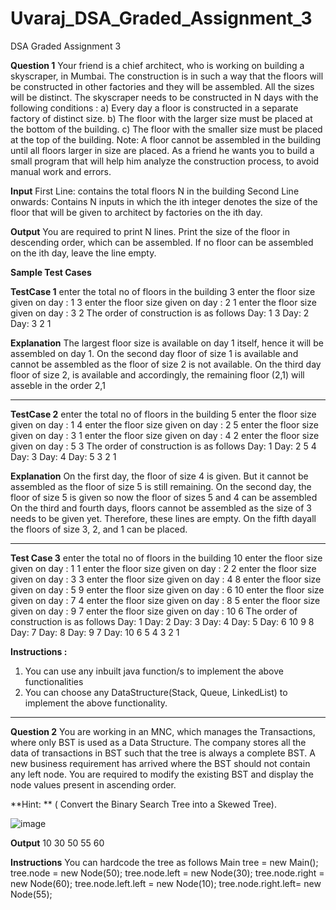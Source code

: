 # Uvaraj_DSA_Graded_Assignment_3
DSA Graded Assignment 3

**Question 1**
Your friend is a chief architect, who is working on building a skyscraper, in Mumbai. The
construction is in such a way that the floors will be constructed in other factories and they will be
assembled. All the sizes will be distinct.
The skyscraper needs to be constructed in N days with the following conditions :
a) Every day a floor is constructed in a separate factory of distinct size.
b) The floor with the larger size must be placed at the bottom of the building.
c) The floor with the smaller size must be placed at the top of the building.
Note: A floor cannot be assembled in the building until all floors larger in size are placed.
As a friend he wants you to build a small program that will help him analyze the construction
process, to avoid manual work and errors.

**Input**
First Line: contains the total floors N in the building
Second Line onwards: Contains N inputs in which the ith integer denotes the size of the floor
that will be given to architect by factories on the ith day.

**Output**
You are required to print N lines. Print the size of the floor in descending order, which can be
assembled.
If no floor can be assembled on the ith day, leave the line empty.

**Sample Test Cases**

**TestCase 1**
enter the total no of floors in the building
3 enter the floor size given on day :
1
3 enter the floor size given on day :
2
1 enter the floor size given on day :
3
2
The order of construction is as follows
Day: 1
3
Day: 2
Day: 3
2 1

**Explanation**
The largest floor size is available on day 1 itself, hence it will be assembled on day 1.
On the second day floor of size 1 is available and cannot be assembled as the floor of size 2 is
not available.
On the third day floor of size 2, is available and accordingly, the remaining floor (2,1) will
asseble in the order 2,1

--------------------------------------------------------------------------------------------------------------------------

**TestCase 2**
enter the total no of floors in the building
5 enter the floor size given on day :
1
4 enter the floor size given on day :
2
5 enter the floor size given on day :
3
1 enter the floor size given on day :
4
2 enter the floor size given on day :
5
3
The order of construction is as follows
Day: 1
Day: 2
5 4
Day: 3
Day: 4
Day: 5
3 2 1

**Explanation**
On the first day, the floor of size 4 is given. But it cannot be assembled as the floor of size 5 is
still remaining.
On the second day, the floor of size 5 is given so now the floor of sizes 5 and 4 can be
assembled
On the third and fourth days, floors cannot be assembled as the size of 3 needs to be given yet.
Therefore, these lines are empty.
On the fifth dayall the floors of size 3, 2, and 1 can be placed.

--------------------------------------------------------------------------------------------------------------------------

**Test Case 3**
enter the total no of floors in the building
10
enter the floor size given on day : 1
1 enter the floor size given on day :
2
2 enter the floor size given on day :
3
3 enter the floor size given on day :
4
8 enter the floor size given on day :
5
9 enter the floor size given on day :
6
10
enter the floor size given on day : 7
4 enter the floor size given on day :
8
5 enter the floor size given on day :
9
7
enter the floor size given on day : 10
6
The order of construction is as follows
Day: 1
Day: 2
Day: 3
Day: 4
Day: 5
Day: 6
10 9 8
Day: 7
Day: 8
Day: 9
7
Day: 10
6 5 4 3 2 1

**Instructions :**
1) You can use any inbuilt java function/s to implement the above functionalities
2) You can choose any DataStructure(Stack, Queue, LinkedList) to implement the above
functionality.
-------------------------------------------------------------------------------------------------------------------------



**Question 2**
You are working in an MNC, which manages the Transactions, where only BST is used as a
Data Structure. The company stores all the data of transactions in BST such that the tree is
always a complete BST.
A new business requirement has arrived where the BST should not contain any left node.
You are required to modify the existing BST and display the node values present in ascending
order.

**Hint: ** ( Convert the Binary Search Tree into a Skewed Tree).

![image](https://user-images.githubusercontent.com/93507453/152664807-46176f7f-4258-4003-8c82-7bce8b129a06.png)

**Output**
10 30 50 55 60

**Instructions**
You can hardcode the tree as follows
Main tree = new Main();
tree.node = new Node(50);
tree.node.left = new Node(30);
tree.node.right = new Node(60);
tree.node.left.left = new Node(10);
tree.node.right.left= new Node(55);


